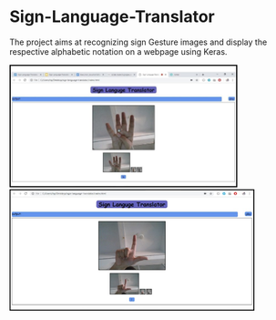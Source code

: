 # Sign-Language-Translator
The project aims at recognizing sign Gesture images and display the respective alphabetic notation on a webpage using Keras.

<div>
<img src="images/pic1.jpg" width="400">
<img src="images/pic2.jpg" width="430">
</div>
